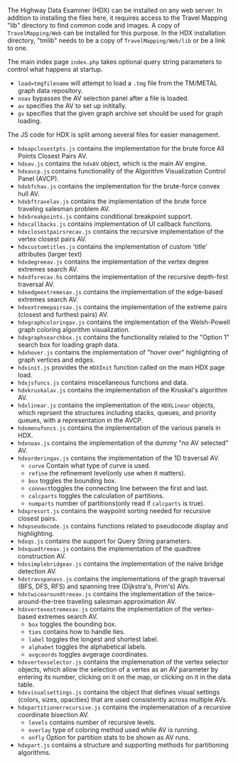 The Highway Data Examiner (HDX) can be installed on any web server.  In addition to installing the files here, it requires access to the Travel Mapping "lib" directory to find common code and images.  A copy of `TravelMapping/Web` can be installed for this purpose.  In the HDX installation directory, "tmlib" needs to be a copy of `TravelMapping/Web/lib` or be a link to one.

The main index page `index.php` takes optional query string parameters to control what happens at startup.

* `load=tmgfilename` will attempt to load a `.tmg` file from the TM/METAL graph data repository.
* `noav` bypasses the AV selection panel after a file is loaded.
* `av` specifies the AV to set up inititally.
* `gv` specifies that the given graph archive set should be used for graph loading.

The JS code for HDX is split among several files for easier management.

* `hdxapclosestpts.js` contains the implementation for the brute force All Points Closest Pairs AV.
* `hdxav.js` contains the  `hdxAV` object, which is the main AV engine.
* `hdxavcp.js` contains functionality of the Algorithm Visualization Control Panel (AVCP).
* `hdxbfchav.js` contains the implementation for the brute-force convex hull AV.
* `hdxbftravelav.js` contains the implementation of the brute force traveling salesman problem AV.
* `hdxbreakpoints.js` contains conditional breakpoint support.
* `hdxcallbacks.js` contains implementation of UI callback functions.
* `hdxclosestpairsrecav.js` contains the recursive implementation of the vertex closest pairs AV.
* `hdxcustomtitles.js` contains the implementation of custom 'title' attributes (larger text)
* `hdxdegreeav.js` contains the implementation of the vertex degree extremes search AV.
* `hdxdfsrecav.hs` contains the implementation of the recursive depth-first traversal AV.
* `hdxedgeextremesav.js` contains the implementation of the edge-based extremes search AV.
* `hdxextremepairsav.js` contains the implementation of the extreme pairs (closest and furthest pairs) AV.
* `hdxgraphcoloringav.js` contains the implementation of the Welsh-Powell graph coloring algorithm visualization.
* `hdxgraphsearchbox.js` contains the functionality related to the "Option 1" search box for loading graph data.
* `hdxhover.js` contains the implementation of "hover over" highlighting of graph vertices and edges.
* `hdxinit.js` provides the `HDXInit` function called on the main HDX page load.
* `hdxjsfuncs.js` contains miscellaneous functions and data.
* `hdxkruskalav.js` contains the implementation of the Kruskal's algorithm AV.
* `hdxlinear.js` contains the implementation of the `HDXLinear` objects, which reprsent the structures including stacks, queues, and priority queues, with a representation in the AVCP.
* `hdxmenufuncs.js` contains the implementation of the various panels in HDX.
* `hdxnoav.js` contains the implementation of the dummy "no AV selected" AV.
* `hdxorderingav.js` contains the implementation of the 1D traversal AV.
  * `curve` Contain what type of curve is used.
  * `refine` the refinement level(only use when it matters).
  * `box` toggles the bounding box.
  * `connect`toggles the connecting line between the first and last.
  * `calcparts` toggles the calculation of partitions.
  * `numparts` number of partitions(only read if `calcparts` is true).
* `hdxpresort.js` contains the waypoint sorting needed for recursive closest pairs.
* `hdxpseudocode.js` contains functions related to pseudocode display and highlighting.
* `hdxqs.js` contains the support for Query String parameters.
* `hdxquadtreeav.js` contains the implementation of the quadtree construction AV.
* `hdxsimplebridgeav.js` contains the implementation of the naïve bridge detection AV.
* `hdxtravspanavs.js` contains the implementations of the graph traversal (BFS, DFS, RFS) and spanning tree (Dijkstra's, Prim's) AVs.
* `hdxtwicearoundtreeav.js` contains the implementation of the twice-around-the-tree traveling salesman approximation AV.
* `hdxvertexextremesav.js` contains the implementation of the vertex-based extremes search AV.
  * `box` toggles the bounding box.
  * `ties` contains how to handle ties.
  * `label` toggles the longest and shortest label.
  * `alphabet` toggles the alphabetical labels.
  * `avgcoords` toggles avgerage coordinates.
* `hdxvertexselector.js` contains the implemenation of the vertex selector objects, which allow the selection of a vertex as an AV parameter by entering its number, clicking on it on the map, or clicking on it in the data table.
* `hdxvisualsettings.js` contains the object that defines visual settings (colors, sizes, opacities) that are used consistently across multiple AVs.
* `hdxpartitionerrecursive.js` contains the implemenatation of a recursive coordinate bisection AV.
  * `levels` contains number of recursive levels.
  * `overlay` type of coloring method used while AV is running.
  * `onfly` Option for partition stats to be shown as AV runs.
* `hdxpart.js` contains a structure and supporting methods for partitioning algorithms.
